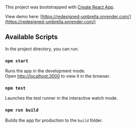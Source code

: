 This project was bootstrapped with [Create React App](https://github.com/facebook/create-react-app).

View demo here: [https://redesigned-umbrella.onrender.com/](https://redesigned-umbrella.onrender.com/)

## Available Scripts

In the project directory, you can run:

### `npm start`

Runs the app in the development mode.\
Open [http://localhost:3000](http://localhost:3000) to view it in the browser.

### `npm test`

Launches the test runner in the interactive watch mode.

### `npm run build`

Builds the app for production to the `build` folder.
